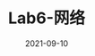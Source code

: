 ---
bookCollapseSection: true
weight: 1260
title: Lab6-网络
date: 2021-09-10
image: https://s2.loli.net/2025/09/24/B9kM2IQLyPN4DRw.jpg
---